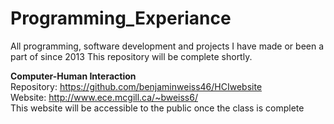 # Programming_Experiance
All programming, software development and projects I have made or been a part of since 2013
This repository will be complete shortly. 

<b>Computer-Human Interaction</b>
<br>
Repository: https://github.com/benjaminweiss46/HCIwebsite
<br>
Website: http://www.ece.mcgill.ca/~bweiss6/
<br>
This website will be accessible to the public once the class is complete

